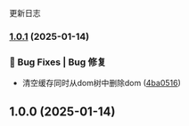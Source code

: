 更新日志
### [1.0.1](https://github.com/zyt-cloud/react-keep-alive/compare/v1.0.0...v1.0.1) (2025-01-14)


### 🐛 Bug Fixes | Bug 修复

* 清空缓存同时从dom树中删除dom ([4ba0516](https://github.com/zyt-cloud/react-keep-alive/commit/4ba0516fcddbfa3cb685e0eca00b050be020a52b))

## 1.0.0 (2025-01-14)

